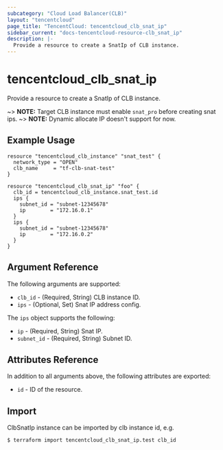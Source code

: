 ```yaml
---
subcategory: "Cloud Load Balancer(CLB)"
layout: "tencentcloud"
page_title: "TencentCloud: tencentcloud_clb_snat_ip"
sidebar_current: "docs-tencentcloud-resource-clb_snat_ip"
description: |-
  Provide a resource to create a SnatIp of CLB instance.
---
```


# tencentcloud_clb_snat_ip

Provide a resource to create a SnatIp of CLB instance.

~> **NOTE:** Target CLB instance must enable `snat_pro` before creating snat ips.
~> **NOTE:** Dynamic allocate IP doesn't support for now.

## Example Usage

```hcl
resource "tencentcloud_clb_instance" "snat_test" {
  network_type = "OPEN"
  clb_name     = "tf-clb-snat-test"
}

resource "tencentcloud_clb_snat_ip" "foo" {
  clb_id = tencentcloud_clb_instance.snat_test.id
  ips {
    subnet_id = "subnet-12345678"
    ip        = "172.16.0.1"
  }
  ips {
    subnet_id = "subnet-12345678"
    ip        = "172.16.0.2"
  }
}
```

## Argument Reference

The following arguments are supported:

* `clb_id` - (Required, String) CLB instance ID.
* `ips` - (Optional, Set) Snat IP address config.

The `ips` object supports the following:

* `ip` - (Required, String) Snat IP.
* `subnet_id` - (Required, String) Subnet ID.

## Attributes Reference

In addition to all arguments above, the following attributes are exported:

* `id` - ID of the resource.




## Import

ClbSnatIp instance can be imported by clb instance id, e.g.
```
$ terraform import tencentcloud_clb_snat_ip.test clb_id
```

